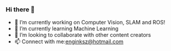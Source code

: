 ### Hi there 👋

- 🔭 I’m currently working on Computer Vision, SLAM and ROS! 
- 🌱 I’m currently learning Machine Learning
- 👯 I’m looking to collaborate with other content creators
- 📫 Connect with me:enginksz@hotmail.com
